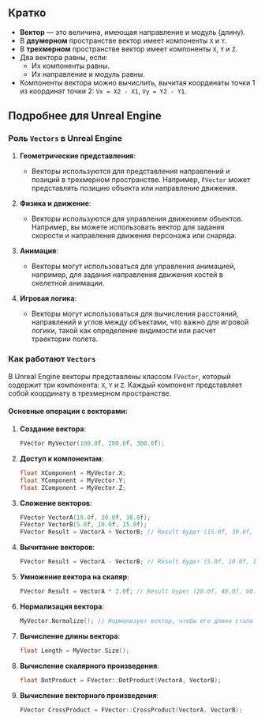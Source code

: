 ## Кратко

- **Вектор** — это величина, имеющая направление и модуль (длину).
- В **двумерном** пространстве вектор имеет компоненты `X` и `Y`.
- В **трехмерном** пространстве вектор имеет компоненты `X`, `Y` и `Z`.
- Два вектора равны, если:
  - Их компоненты равны.
  - Их направление и модуль равны.
- Компоненты вектора можно вычислить, вычитая координаты точки 1 из координат точки 2: `Vx = X2 - X1`, `Vy = Y2 - Y1`.

## Подробнее для Unreal Engine

### Роль `Vectors` в Unreal Engine

1. **Геометрические представления**:
   - Векторы используются для представления направлений и позиций в трехмерном пространстве. Например, `FVector` может представлять позицию объекта или направление движения.

2. **Физика и движение**:
   - Векторы используются для управления движением объектов. Например, вы можете использовать вектор для задания скорости и направления движения персонажа или снаряда.

3. **Анимация**:
   - Векторы могут использоваться для управления анимацией, например, для задания направления движения костей в скелетной анимации.

4. **Игровая логика**:
   - Векторы могут использоваться для вычисления расстояний, направлений и углов между объектами, что важно для игровой логики, такой как определение видимости или расчет траектории полета.

### Как работают `Vectors`

В Unreal Engine векторы представлены классом `FVector`, который содержит три компонента: `X`, `Y` и `Z`. Каждый компонент представляет собой координату в трехмерном пространстве.

#### Основные операции с векторами:

1. **Создание вектора**:
   ```cpp
   FVector MyVector(100.0f, 200.0f, 300.0f);
   ```

2. **Доступ к компонентам**:
   ```cpp
   float XComponent = MyVector.X;
   float YComponent = MyVector.Y;
   float ZComponent = MyVector.Z;
   ```

3. **Сложение векторов**:
   ```cpp
   FVector VectorA(10.0f, 20.0f, 30.0f);
   FVector VectorB(5.0f, 10.0f, 15.0f);
   FVector Result = VectorA + VectorB; // Result будет (15.0f, 30.0f, 45.0f)
   ```

4. **Вычитание векторов**:
   ```cpp
   FVector Result = VectorA - VectorB; // Result будет (5.0f, 10.0f, 15.0f)
   ```

5. **Умножение вектора на скаляр**:
   ```cpp
   FVector Result = VectorA * 2.0f; // Result будет (20.0f, 40.0f, 60.0f)
   ```

6. **Нормализация вектора**:
   ```cpp
   MyVector.Normalize(); // Нормализует вектор, чтобы его длина стала 1.0f
   ```

7. **Вычисление длины вектора**:
   ```cpp
   float Length = MyVector.Size();
   ```

8. **Вычисление скалярного произведения**:
   ```cpp
   float DotProduct = FVector::DotProduct(VectorA, VectorB);
   ```

9. **Вычисление векторного произведения**:
   ```cpp
   FVector CrossProduct = FVector::CrossProduct(VectorA, VectorB);
   ```
